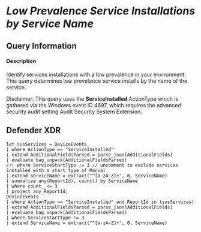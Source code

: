 # *Low Prevalence Service Installations by Service Name*

## Query Information
#### Description
Identify services installations with a low prevalence in  your environment. This query determines low prevelance service installs by the name of the service.

Disclaimer: This query uses the **ServiceInstalled** ActionType which is gathered via the Windows event ID 4697, which requires the advanced security audit setting Audit Security System Extension.

## Defender XDR
```KQL
let susServices = DeviceEvents
| where ActionType == "ServiceInstalled"
| extend AdditionalFieldsParsed = parse_json(AdditionalFields)
| evaluate bag_unpack(AdditionalFieldsParsed)
//| where ServiceStartType != 3 // uncomment to exclude services installed with a start type of Manual
| extend ServiceName = extract("^[a-zA-Z]+", 0, ServiceName)
| summarize any(ReportId), count() by ServiceName
| where count_ <= 3
| project any_ReportId;
DeviceEvents
| where ActionType == "ServiceInstalled" and ReportId in (susServices)
| extend AdditionalFieldsParsed = parse_json(AdditionalFields)
| evaluate bag_unpack(AdditionalFieldsParsed)
| where ServiceStartType != 3
| extend ServiceName = extract("^[a-zA-Z]+", 0, ServiceName)
```
